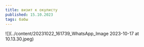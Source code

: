 ```yaml
---
title: визит к окулисту
published: 15.10.2023
tags: бабы
---
```


![](../content/20231022_161739_WhatsApp_Image 2023-10-17 at 10.13.30.jpeg)
